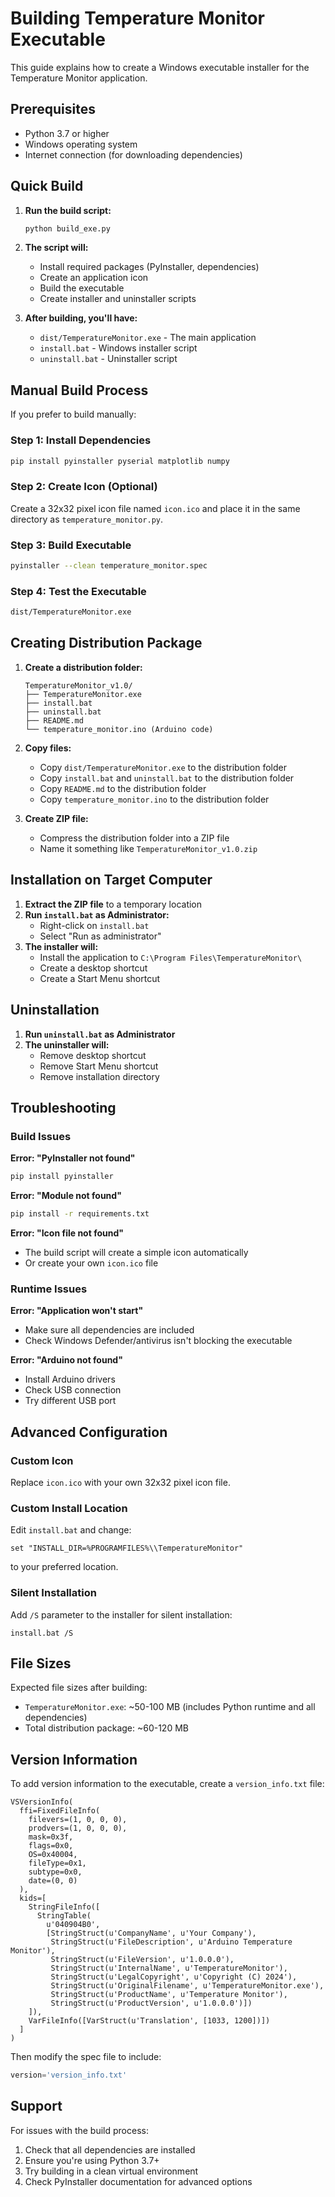# Building Temperature Monitor Executable

This guide explains how to create a Windows executable installer for the Temperature Monitor application.

## Prerequisites

- Python 3.7 or higher
- Windows operating system
- Internet connection (for downloading dependencies)

## Quick Build

1. **Run the build script:**
   ```bash
   python build_exe.py
   ```

2. **The script will:**
   - Install required packages (PyInstaller, dependencies)
   - Create an application icon
   - Build the executable
   - Create installer and uninstaller scripts

3. **After building, you'll have:**
   - `dist/TemperatureMonitor.exe` - The main application
   - `install.bat` - Windows installer script
   - `uninstall.bat` - Uninstaller script

## Manual Build Process

If you prefer to build manually:

### Step 1: Install Dependencies
```bash
pip install pyinstaller pyserial matplotlib numpy
```

### Step 2: Create Icon (Optional)
Create a 32x32 pixel icon file named `icon.ico` and place it in the same directory as `temperature_monitor.py`.

### Step 3: Build Executable
```bash
pyinstaller --clean temperature_monitor.spec
```

### Step 4: Test the Executable
```bash
dist/TemperatureMonitor.exe
```

## Creating Distribution Package

1. **Create a distribution folder:**
   ```
   TemperatureMonitor_v1.0/
   ├── TemperatureMonitor.exe
   ├── install.bat
   ├── uninstall.bat
   ├── README.md
   └── temperature_monitor.ino (Arduino code)
   ```

2. **Copy files:**
   - Copy `dist/TemperatureMonitor.exe` to the distribution folder
   - Copy `install.bat` and `uninstall.bat` to the distribution folder
   - Copy `README.md` to the distribution folder
   - Copy `temperature_monitor.ino` to the distribution folder

3. **Create ZIP file:**
   - Compress the distribution folder into a ZIP file
   - Name it something like `TemperatureMonitor_v1.0.zip`

## Installation on Target Computer

1. **Extract the ZIP file** to a temporary location
2. **Run `install.bat` as Administrator:**
   - Right-click on `install.bat`
   - Select "Run as administrator"
3. **The installer will:**
   - Install the application to `C:\Program Files\TemperatureMonitor\`
   - Create a desktop shortcut
   - Create a Start Menu shortcut

## Uninstallation

1. **Run `uninstall.bat` as Administrator**
2. **The uninstaller will:**
   - Remove desktop shortcut
   - Remove Start Menu shortcut
   - Remove installation directory

## Troubleshooting

### Build Issues

**Error: "PyInstaller not found"**
```bash
pip install pyinstaller
```

**Error: "Module not found"**
```bash
pip install -r requirements.txt
```

**Error: "Icon file not found"**
- The build script will create a simple icon automatically
- Or create your own `icon.ico` file

### Runtime Issues

**Error: "Application won't start"**
- Make sure all dependencies are included
- Check Windows Defender/antivirus isn't blocking the executable

**Error: "Arduino not found"**
- Install Arduino drivers
- Check USB connection
- Try different USB port

## Advanced Configuration

### Custom Icon
Replace `icon.ico` with your own 32x32 pixel icon file.

### Custom Install Location
Edit `install.bat` and change:
```batch
set "INSTALL_DIR=%PROGRAMFILES%\\TemperatureMonitor"
```
to your preferred location.

### Silent Installation
Add `/S` parameter to the installer for silent installation:
```batch
install.bat /S
```

## File Sizes

Expected file sizes after building:
- `TemperatureMonitor.exe`: ~50-100 MB (includes Python runtime and all dependencies)
- Total distribution package: ~60-120 MB

## Version Information

To add version information to the executable, create a `version_info.txt` file:
```
VSVersionInfo(
  ffi=FixedFileInfo(
    filevers=(1, 0, 0, 0),
    prodvers=(1, 0, 0, 0),
    mask=0x3f,
    flags=0x0,
    OS=0x40004,
    fileType=0x1,
    subtype=0x0,
    date=(0, 0)
  ),
  kids=[
    StringFileInfo([
      StringTable(
        u'040904B0',
        [StringStruct(u'CompanyName', u'Your Company'),
         StringStruct(u'FileDescription', u'Arduino Temperature Monitor'),
         StringStruct(u'FileVersion', u'1.0.0.0'),
         StringStruct(u'InternalName', u'TemperatureMonitor'),
         StringStruct(u'LegalCopyright', u'Copyright (C) 2024'),
         StringStruct(u'OriginalFilename', u'TemperatureMonitor.exe'),
         StringStruct(u'ProductName', u'Temperature Monitor'),
         StringStruct(u'ProductVersion', u'1.0.0.0')])
    ]),
    VarFileInfo([VarStruct(u'Translation', [1033, 1200])])
  ]
)
```

Then modify the spec file to include:
```python
version='version_info.txt'
```

## Support

For issues with the build process:
1. Check that all dependencies are installed
2. Ensure you're using Python 3.7+
3. Try building in a clean virtual environment
4. Check PyInstaller documentation for advanced options
